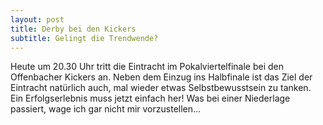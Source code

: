 ```yaml
---
layout: post
title: Derby bei den Kickers
subtitle: Gelingt die Trendwende?
---
```


Heute um 20.30 Uhr tritt die Eintracht im Pokalviertelfinale bei den Offenbacher Kickers an. Neben dem Einzug ins Halbfinale ist das Ziel der Eintracht natürlich auch, mal wieder etwas Selbstbewusstsein zu tanken. Ein Erfolgserlebnis muss jetzt einfach her! Was bei einer Niederlage passiert, wage ich gar nicht mir vorzustellen...


